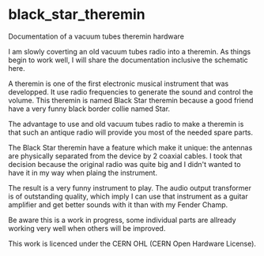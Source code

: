 # black_star_theremin
Documentation of a vacuum tubes theremin hardware

I am slowly coverting an old vacuum tubes radio into a theremin. As things begin to work well, I will share the documentation inclusive the schematic here.

A theremin is one of the first electronic musical instrument that was developped. It use radio frequencies to generate the sound and control the volume. This theremin is named Black Star theremin because a good friend have a very funny black border collie named Star.

The advantage to use and old vacuum tubes radio to make a theremin is that such an antique radio will provide you most of the needed spare parts.

The Black Star theremin have a feature which make it unique: the antennas are physically separated from the device by 2 coaxial cables. I took that decision because the original radio was quite big and I didn't wanted to have it in my way when plaing the instrument.

The result is a very funny instrument to play. The audio output transformer is of outstanding quality, which imply I can use that instrument as a guitar amplifier and get better sounds with it than with my Fender Champ.

Be aware this is a work in progress, some individual parts are allready working very well when others will be improved. 

This work is licenced under the CERN OHL (CERN Open Hardware License).
